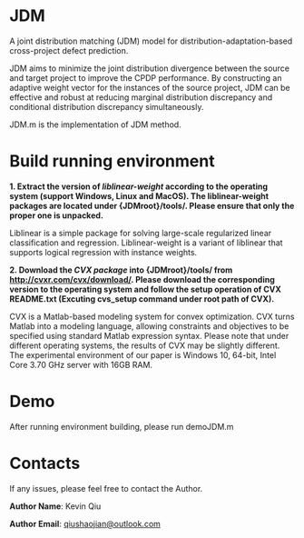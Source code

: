 # JDM
A joint distribution matching (JDM) model for distribution-adaptation-based cross-project defect prediction.

JDM aims to minimize the joint distribution divergence between the source and target project to improve the CPDP performance. By constructing an adaptive weight vector for the instances of the source project, JDM can be effective and robust at reducing marginal distribution discrepancy and conditional distribution discrepancy simultaneously.

JDM.m is the implementation of JDM method.

Build running environment
=================

**1. Extract the version of _liblinear-weight_ according to the operating system (support Windows, Linux and MacOS). The liblinear-weight packages are located under {JDMroot}/tools/. Please ensure that only the proper one is unpacked.**

Liblinear is a simple package for solving large-scale regularized linear classification and regression. Liblinear-weight is a variant of liblinear that supports logical regression with instance weights.

**2. Download the _CVX package_ into {JDMroot}/tools/ from http://cvxr.com/cvx/download/. Please download the corresponding version to the operating system and follow the setup operation of CVX README.txt (Excuting cvs_setup command under root path of CVX).**

CVX is a Matlab-based modeling system for convex optimization. CVX turns Matlab into a modeling language, allowing constraints and objectives to be specified using standard Matlab expression syntax. Please note that under different operating systems, the results of CVX may be slightly different. The experimental environment of our paper is Windows 10, 64-bit, Intel Core 3.70 GHz server with 16GB RAM.

Demo
=================
After running environment building, please run demoJDM.m

Contacts
=================
If any issues, please feel free to contact the Author.

**Author Name**: Kevin Qiu

**Author Email**: qiushaojian@outlook.com